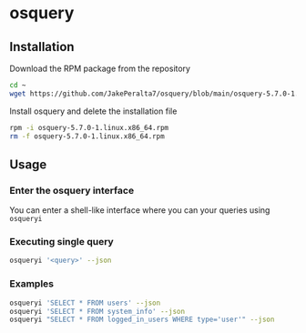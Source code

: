 # osquery
 
## Installation
Download the RPM package from the repository
```bash
cd ~
wget https://github.com/JakePeralta7/osquery/blob/main/osquery-5.7.0-1.linux.x86_64.rpm
```
Install osquery and delete the installation file
```bash
rpm -i osquery-5.7.0-1.linux.x86_64.rpm
rm -f osquery-5.7.0-1.linux.x86_64.rpm
```

## Usage
### Enter the osquery interface
You can enter a shell-like interface where you can your queries using `osqueryi`

### Executing single query
```bash
osqueryi '<query>' --json
```

### Examples
```bash
osqueryi 'SELECT * FROM users' --json
osqueryi 'SELECT * FROM system_info' --json
osqueryi "SELECT * FROM logged_in_users WHERE type='user'" --json
```
